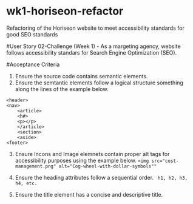 # wk1-horiseon-refactor
Refactoring of the Horiseon website to meet accessibility standards for good SEO standards

#User Story 
02-Challenge (Week 1) - As a margeting agency, website follows accessibility standars for Search Engine Optimization (SEO). 

#Acceptance Criteria 
1. Ensure the source code contains semantic elements.
2. Ensure the semtantic elements follow a logical structure something along the lines of the example below. 
```
<header>
<nav>
	<article>
	<h#>
	<p></p>
	</article>
	<section>
	<aside>
<footer>
``` 

3. Ensure Incons and Image elemnets contain proper alt tags for accessibility purposes using the example below. 
   ```<img src="cost-management.png" alt="Cog-wheel-with-dollar-symbols""```

4. Ensure the heading attributes follow a sequential order.
  ``` h1, h2, h3, h4, etc.```
5. Ensure the title element has a concise and descriptive title. 
